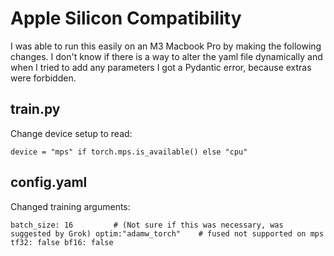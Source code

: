 # Apple Silicon Compatibility

I was able to run this easily on an M3 Macbook Pro by making the following changes. I don't know if there is a way to alter the yaml file dynamically and when I tried to add any parameters I got a Pydantic error, because extras were forbidden.

## train.py

Change device setup to read:

`
  device = "mps" if torch.mps.is_available() else "cpu"
`

## config.yaml

Changed training arguments:

`
  batch_size: 16         # (Not sure if this was necessary, was suggested by Grok)
  optim:"adamw_torch"    # fused not supported on mps
  tf32: false
  bf16: false
`
